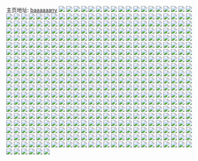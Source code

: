 主页地址: [baaaaaany](https://weibo.com/u/5284407558) 
![](https://wx4.sinaimg.cn/mw2000/005LCPNYly1h1e1wx7kcij32c0340x6r.jpg) 
![](https://wx4.sinaimg.cn/mw2000/005LCPNYly1h1e1whxyqpj32c0340qv7.jpg) 
![](https://wx4.sinaimg.cn/mw2000/005LCPNYly1h1e1x2dc3tj32c03404qs.jpg) 
![](https://wx4.sinaimg.cn/mw2000/005LCPNYly1h1e1w5a3icj32c0340000.jpg) 
![](https://wx4.sinaimg.cn/mw2000/005LCPNYly1h1e1wmlui3j32c0340qv7.jpg) 
![](https://wx4.sinaimg.cn/mw2000/005LCPNYly1h1e1w970rdj32c0340e83.jpg) 
![](https://wx4.sinaimg.cn/mw2000/005LCPNYly1h1e1ws5dlij32c03407wk.jpg) 
![](https://wx4.sinaimg.cn/mw2000/005LCPNYly1h1e1wdf8wyj32c0340kjn.jpg) 
![](https://wx4.sinaimg.cn/mw2000/005LCPNYly1h1e1x7muh8j32c0340e83.jpg) 
![](https://wx4.sinaimg.cn/mw2000/005LCPNYly1gzxxu5flx4j32c0340npe.jpg) 
![](https://wx4.sinaimg.cn/mw2000/005LCPNYly1gzxxu15e2qj32b632we82.jpg) 
![](https://wx4.sinaimg.cn/mw2000/005LCPNYly1gzumilxkgqj32802yoe83.jpg) 
![](https://wx4.sinaimg.cn/mw2000/005LCPNYly1gzumitw3zbj32802yoe83.jpg) 
![](https://wx4.sinaimg.cn/mw2000/005LCPNYly1gzumipqyo0j32522ur1kz.jpg) 
![](https://wx4.sinaimg.cn/mw2000/005LCPNYly1gzumj0tv77j31ww2ju4qq.jpg) 
![](https://wx4.sinaimg.cn/mw2000/005LCPNYly1gzumj2pow1j31sm2e6npd.jpg) 
![](https://wx4.sinaimg.cn/mw2000/005LCPNYly1gzumiy9zobj32802yokjn.jpg) 
![](https://wx4.sinaimg.cn/mw2000/005LCPNYly1gzsk4mbat5j32c0340e84.jpg) 
![](https://wx4.sinaimg.cn/mw2000/005LCPNYly1gzrby0bmenj32c0340u0z.jpg) 
![](https://wx4.sinaimg.cn/mw2000/005LCPNYly1gzrby1teb0j32c0340qv7.jpg) 
![](https://wx4.sinaimg.cn/mw2000/005LCPNYly1gzrby3iic9j32c0340x6r.jpg) 
![](https://wx4.sinaimg.cn/mw2000/005LCPNYly1gzrby5xzrej32c0340u0z.jpg) 
![](https://wx4.sinaimg.cn/mw2000/005LCPNYly1gzrbxymlkoj326q2x04qq.jpg) 
![](https://wx4.sinaimg.cn/mw2000/005LCPNYly1gzrby82xk9j32c0340e84.jpg) 
![](https://wx4.sinaimg.cn/mw2000/005LCPNYly1gzrbxwv9vaj324h2tz7wi.jpg) 
![](https://wx4.sinaimg.cn/mw2000/005LCPNYly1gz3zxi5nvij32c03407wl.jpg) 
![](https://wx4.sinaimg.cn/mw2000/005LCPNYly1gz3zy5zke0j31o02804qq.jpg) 
![](https://wx4.sinaimg.cn/mw2000/005LCPNYly1gz3zxnlw1mj32802yox6r.jpg) 
![](https://wx4.sinaimg.cn/mw2000/005LCPNYly1gz3zy3359yj32802yoqv8.jpg) 
![](https://wx4.sinaimg.cn/mw2000/005LCPNYly1gz3zxc8hwtj30xc1qxqqf.jpg) 
![](https://wx4.sinaimg.cn/mw2000/005LCPNYly1gz3zxzfa1wj32802yo4qt.jpg) 
![](https://wx4.sinaimg.cn/mw2000/005LCPNYly1gz3zxuyztjj32802yob2d.jpg) 
![](https://wx4.sinaimg.cn/mw2000/005LCPNYly1gz3zy4l7ubj31o02804qq.jpg) 
![](https://wx4.sinaimg.cn/mw2000/005LCPNYly1gz3zxb8xzkj32c0340npg.jpg) 
![](https://wx4.sinaimg.cn/mw2000/005LCPNYly1gz1qhuuoorj32802yonpg.jpg) 
![](https://wx4.sinaimg.cn/mw2000/005LCPNYly1gz1qh5nnwxj322u2rs1kz.jpg) 
![](https://wx4.sinaimg.cn/mw2000/005LCPNYly1gz1qk902mdj32802yokjo.jpg) 
![](https://wx4.sinaimg.cn/mw2000/005LCPNYly1gz1qh07cjgj32802you10.jpg) 
![](https://wx4.sinaimg.cn/mw2000/005LCPNYly1gz1qgcnk83j32by340qv7.jpg) 
![](https://wx4.sinaimg.cn/mw2000/005LCPNYly1gz1qixq1hej32802yonpg.jpg) 
![](https://wx4.sinaimg.cn/mw2000/005LCPNYly1gz1qkid057j31o0280x6p.jpg) 
![](https://wx4.sinaimg.cn/mw2000/005LCPNYly1gz1qghxsclj32802yokjo.jpg) 
![](https://wx4.sinaimg.cn/mw2000/005LCPNYly1gz1qkt5ennj31o0280u0x.jpg) 
![](https://wx4.sinaimg.cn/mw2000/005LCPNYly1gyvfmlag5wj30zo256142.jpg) 
![](https://wx4.sinaimg.cn/mw2000/005LCPNYly1gyta1k8fcnj32802yo4qr.jpg) 
![](https://wx4.sinaimg.cn/mw2000/005LCPNYly1gyta1pnsw1j32802you0y.jpg) 
![](https://wx4.sinaimg.cn/mw2000/005LCPNYly1gyta2cofp8j32802yox6q.jpg) 
![](https://wx4.sinaimg.cn/mw2000/005LCPNYly1gyta1v8mvmj32802yo4qr.jpg) 
![](https://wx4.sinaimg.cn/mw2000/005LCPNYly1gyrfhxs1doj32c0340qv5.jpg) 
![](https://wx4.sinaimg.cn/mw2000/005LCPNYly1gyrfhprdwhj32c03404qq.jpg) 
![](https://wx4.sinaimg.cn/mw2000/005LCPNYly1gyrfhska61j32c0340hdt.jpg) 
![](https://wx4.sinaimg.cn/mw2000/005LCPNYly1gyrfhwx641j32c0340qv5.jpg) 
![](https://wx4.sinaimg.cn/mw2000/005LCPNYly1gyrfhqukbmj32c0340e82.jpg) 
![](https://wx4.sinaimg.cn/mw2000/005LCPNYly1gyrfhvxbclj32c0340u0x.jpg) 
![](https://wx4.sinaimg.cn/mw2000/005LCPNYly1gyrfhropekj32c0340npd.jpg) 
![](https://wx4.sinaimg.cn/mw2000/005LCPNYly1gyrfhtf2hgj32c0340kjl.jpg) 
![](https://wx4.sinaimg.cn/mw2000/005LCPNYly1gyrfhote9bj32c0340kjl.jpg) 
![](https://wx4.sinaimg.cn/mw2000/005LCPNYly1gyny2h6hnoj32c03407wi.jpg) 
![](https://wx4.sinaimg.cn/mw2000/005LCPNYly1gyny2np2loj327m2y6x6p.jpg) 
![](https://wx4.sinaimg.cn/mw2000/005LCPNYly1gyny2p7f6dj326o2wwnpd.jpg) 
![](https://wx4.sinaimg.cn/mw2000/005LCPNYly1gyny2mdfscj32c0340u0x.jpg) 
![](https://wx4.sinaimg.cn/mw2000/005LCPNYly1gyl9szr87uj32c0340e82.jpg) 
![](https://wx4.sinaimg.cn/mw2000/005LCPNYly1gyl9t6u1jej32c0340u0y.jpg) 
![](https://wx4.sinaimg.cn/mw2000/005LCPNYly1gyl9sugw9pj32c0340npe.jpg) 
![](https://wx4.sinaimg.cn/mw2000/005LCPNYly1gy9urct6oej32c03407wj.jpg) 
![](https://wx4.sinaimg.cn/mw2000/005LCPNYly1gy9ur08be0j32c0340u0x.jpg) 
![](https://wx4.sinaimg.cn/mw2000/005LCPNYly1gy0rvjfe1uj322o3407wj.jpg) 
![](https://wx4.sinaimg.cn/mw2000/005LCPNYly1gy0rvii33sj322o3407wj.jpg) 
![](https://wx4.sinaimg.cn/mw2000/005LCPNYly1gy0rvh9u4fj322o3407wj.jpg) 
![](https://wx4.sinaimg.cn/mw2000/005LCPNYly1gy0rvkqw8kj322o340kjn.jpg) 
![](https://wx4.sinaimg.cn/mw2000/005LCPNYly1gy0rvn39o5j322o3404qr.jpg) 
![](https://wx4.sinaimg.cn/mw2000/005LCPNYly1gy0rvpt6ucj322o340hdv.jpg) 
![](https://wx4.sinaimg.cn/mw2000/005LCPNYly1gy0rvg6vr1j322o340b2b.jpg) 
![](https://wx4.sinaimg.cn/mw2000/005LCPNYly1gy0rvmcf7jj322o3404qr.jpg) 
![](https://wx4.sinaimg.cn/mw2000/005LCPNYly1gxymznrzurj322o2rke81.jpg) 
![](https://wx4.sinaimg.cn/mw2000/005LCPNYly1gxymzmgtntj322o2rkkjl.jpg) 
![](https://wx4.sinaimg.cn/mw2000/005LCPNYly1gxymzpavqij322o2rknpd.jpg) 
![](https://wx4.sinaimg.cn/mw2000/005LCPNYly1gxymzq4cavj31eh1vab29.jpg) 
![](https://wx4.sinaimg.cn/mw2000/005LCPNYly1gxymzs204jj31eh1vanpd.jpg) 
![](https://wx4.sinaimg.cn/mw2000/005LCPNYly1gxymzteetgj31eh1va1kx.jpg) 
![](https://wx4.sinaimg.cn/mw2000/005LCPNYly1gxymzu9yo5j322o2rkkjl.jpg) 
![](https://wx4.sinaimg.cn/mw2000/005LCPNYly1gxymzvs3p8j322o2rkb29.jpg) 
![](https://wx4.sinaimg.cn/mw2000/005LCPNYly1gxymzwqdz7j322o2rkhdt.jpg) 
![](https://wx4.sinaimg.cn/mw2000/005LCPNYly1gxsqalces0j32c0340e83.jpg) 
![](https://wx4.sinaimg.cn/mw2000/005LCPNYly1gxsqajn46fj32532uyu0y.jpg) 
![](https://wx4.sinaimg.cn/mw2000/005LCPNYly1gxsqas8sftj32c03407wj.jpg) 
![](https://wx4.sinaimg.cn/mw2000/005LCPNYly1gxr4665gdlj31kw1vb4qp.jpg) 
![](https://wx4.sinaimg.cn/mw2000/005LCPNYly1gxr45ns6zaj31kw1vbb29.jpg) 
![](https://wx4.sinaimg.cn/mw2000/005LCPNYly1gxr464nzvmj31kw1vb4qp.jpg) 
![](https://wx4.sinaimg.cn/mw2000/005LCPNYly1gxr469clo5j31kw1vbb29.jpg) 
![](https://wx4.sinaimg.cn/mw2000/005LCPNYly1gxr462s8q6j31kw1vb4qp.jpg) 
![](https://wx4.sinaimg.cn/mw2000/005LCPNYly1gxr45wwcnxj31kw1vb4qp.jpg) 
![](https://wx4.sinaimg.cn/mw2000/005LCPNYly1gxr4611o6hj31kw1vbki8.jpg) 
![](https://wx4.sinaimg.cn/mw2000/005LCPNYly1gxr470fujsj31kw1vb4qp.jpg) 
![](https://wx4.sinaimg.cn/mw2000/005LCPNYly1gxr45ztabxj31kw1vbty5.jpg) 
![](https://wx4.sinaimg.cn/mw2000/005LCPNYly1gxr46a0btpj311c33yhdt.jpg) 
![](https://wx4.sinaimg.cn/mw2000/005LCPNYly1gxr45l8vixj31vb1kw4qp.jpg) 
![](https://wx4.sinaimg.cn/mw2000/005LCPNYly1gxr45ix9vuj31z42yokjm.jpg) 
![](https://wx4.sinaimg.cn/mw2000/005LCPNYly1gxr467b4u3j31kw1vb4qp.jpg) 
![](https://wx4.sinaimg.cn/mw2000/005LCPNYly1gxr45dctjzj31kw1vb4qp.jpg) 
![](https://wx4.sinaimg.cn/mw2000/005LCPNYly1gxr45tj0e5j31kw1vb4qp.jpg) 
![](https://wx4.sinaimg.cn/mw2000/005LCPNYly1gxntjrr7xbj32c03404qq.jpg) 
![](https://wx4.sinaimg.cn/mw2000/005LCPNYly1gxnu1b00x8j32c03401kz.jpg) 
![](https://wx4.sinaimg.cn/mw2000/005LCPNYly1gxlk4ji0yqj32c0340b2a.jpg) 
![](https://wx4.sinaimg.cn/mw2000/005LCPNYly1gxlk4kaj8jj32c0340kjm.jpg) 
![](https://wx4.sinaimg.cn/mw2000/005LCPNYly1gxlk4l6s1lj32c03404qq.jpg) 
![](https://wx4.sinaimg.cn/mw2000/005LCPNYly1gxlk4npixij322o340x6q.jpg) 
![](https://wx4.sinaimg.cn/mw2000/005LCPNYly1gxlk4p7335j32582uzb2a.jpg) 
![](https://wx4.sinaimg.cn/mw2000/005LCPNYly1gxlk4mv3gtj322o340hdu.jpg) 
![](https://wx4.sinaimg.cn/mw2000/005LCPNYly1gxlk4iqz72j32c0340u0y.jpg) 
![](https://wx4.sinaimg.cn/mw2000/005LCPNYly1gxlk4m187wj32c0340000.jpg) 
![](https://wx4.sinaimg.cn/mw2000/005LCPNYly1gxlk4og1n0j32c0340kjm.jpg) 
![](https://wx4.sinaimg.cn/mw2000/005LCPNYly1gxjj145gi0j322o340u0y.jpg) 
![](https://wx4.sinaimg.cn/mw2000/005LCPNYly1gxjj0y0omxj322o340x6r.jpg) 
![](https://wx4.sinaimg.cn/mw2000/005LCPNYly1gxjj1e6aacj322o3407wj.jpg) 
![](https://wx4.sinaimg.cn/mw2000/005LCPNYly1gxjj1l5t5yj322o340hdw.jpg) 
![](https://wx4.sinaimg.cn/mw2000/005LCPNYly1gxjj11ljojj32c0340npg.jpg) 
![](https://wx4.sinaimg.cn/mw2000/005LCPNYly1gxjj1hxaoaj322o3401l0.jpg) 
![](https://wx4.sinaimg.cn/mw2000/005LCPNYly1gxjj16rfp1j322o340kjn.jpg) 
![](https://wx4.sinaimg.cn/mw2000/005LCPNYly1gxjj1bqy3kj322o3401kz.jpg) 
![](https://wx4.sinaimg.cn/mw2000/005LCPNYly1gxjj19ech4j322o340e83.jpg) 
![](https://wx4.sinaimg.cn/mw2000/005LCPNYly1gx5lyk9mxpj32c0340b29.jpg) 
![](https://wx4.sinaimg.cn/mw2000/005LCPNYly1gx5lyowavuj32c0340npd.jpg) 
![](https://wx4.sinaimg.cn/mw2000/005LCPNYly1gx5lyikc1cj32c0340u0x.jpg) 
![](https://wx4.sinaimg.cn/mw2000/005LCPNYly1gx5lylkk44j32c0340npd.jpg) 
![](https://wx4.sinaimg.cn/mw2000/005LCPNYly1gx41be8qtrj32c03404qs.jpg) 
![](https://wx4.sinaimg.cn/mw2000/005LCPNYly1gx41bfi8xqj320x2p8kjm.jpg) 
![](https://wx4.sinaimg.cn/mw2000/005LCPNYly1gx41bbeq7yj32c0340x6s.jpg) 
![](https://wx4.sinaimg.cn/mw2000/005LCPNYly1gx41bh8p0wj32c0340npf.jpg) 
![](https://wx4.sinaimg.cn/mw2000/005LCPNYly1gx41bizbc9j32c0340b2b.jpg) 
![](https://wx4.sinaimg.cn/mw2000/005LCPNYly1gx41b00yjhj32as32eqv6.jpg) 
![](https://wx4.sinaimg.cn/mw2000/005LCPNYly1gx3agydbgej31pa29qb29.jpg) 
![](https://wx4.sinaimg.cn/mw2000/005LCPNYly1gx3ahey734j32642w6u0x.jpg) 
![](https://wx4.sinaimg.cn/mw2000/005LCPNYly1gx3ah9o5rlj32c0340e82.jpg) 
![](https://wx4.sinaimg.cn/mw2000/005LCPNYly1gx3ah7md97j32c03401ky.jpg) 
![](https://wx4.sinaimg.cn/mw2000/005LCPNYly1gx3ah0jdhqj32c03407wh.jpg) 
![](https://wx4.sinaimg.cn/mw2000/005LCPNYly1gx3ah3xun8j31yk2m44qq.jpg) 
![](https://wx4.sinaimg.cn/mw2000/005LCPNYly1gx3age8fggj323i2sox6p.jpg) 
![](https://wx4.sinaimg.cn/mw2000/005LCPNYly1gx3ahdm1avj327b2xru0x.jpg) 
![](https://wx4.sinaimg.cn/mw2000/005LCPNYly1gx3ajy8r1zj32c03401ky.jpg) 
![](https://wx4.sinaimg.cn/mw2000/005LCPNYly1gwv6oaw6uxj32c0340npe.jpg) 
![](https://wx4.sinaimg.cn/mw2000/005LCPNYly1gwv6pffufrj32c0340qv6.jpg) 
![](https://wx4.sinaimg.cn/mw2000/005LCPNYly1gwv6oyowuoj32c0340e82.jpg) 
![](https://wx4.sinaimg.cn/mw2000/005LCPNYly1gwv6owhmnnj32c0340hdv.jpg) 
![](https://wx4.sinaimg.cn/mw2000/005LCPNYly1gwv6o7pp3ij32c0340kjm.jpg) 
![](https://wx4.sinaimg.cn/mw2000/005LCPNYly1gwv6oj2395j32c0340x6r.jpg) 
![](https://wx4.sinaimg.cn/mw2000/005LCPNYly1gwv6o27aawj32c0340x6q.jpg) 
![](https://wx4.sinaimg.cn/mw2000/005LCPNYly1gwv6p7tkcgj32c0340u0y.jpg) 
![](https://wx4.sinaimg.cn/mw2000/005LCPNYly1gwv6nzl6cpj32c0340kjm.jpg) 
![](https://wx4.sinaimg.cn/mw2000/005LCPNYly1gwv6ocotlij32c0340x6q.jpg) 
![](https://wx4.sinaimg.cn/mw2000/005LCPNYly1gwv6p094s3j32c0340kjm.jpg) 
![](https://wx4.sinaimg.cn/mw2000/005LCPNYly1gwv6o3vfcpj32c0340qv6.jpg) 
![](https://wx4.sinaimg.cn/mw2000/005LCPNYly1gwv6p1y488j32c0340u0y.jpg) 
![](https://wx4.sinaimg.cn/mw2000/005LCPNYly1gwv6p5xq3tj32c03404qq.jpg) 
![](https://wx4.sinaimg.cn/mw2000/005LCPNYly1gwv6p3gapkj32c03401ky.jpg) 
![](https://wx4.sinaimg.cn/mw2000/005LCPNYly1gwv6pae8lij32c0340b2b.jpg) 
![](https://wx4.sinaimg.cn/mw2000/005LCPNYly1gwv6pc9z1wj32c0340npf.jpg) 
![](https://wx4.sinaimg.cn/mw2000/005LCPNYly1gwv6pe6w8bj32c03407wi.jpg) 
![](https://wx4.sinaimg.cn/mw2000/005LCPNYly1gwsvoarr7nj30u014012z.jpg) 
![](https://wx4.sinaimg.cn/mw2000/005LCPNYly1gwsc0rr6jdj32c0340qv6.jpg) 
![](https://wx4.sinaimg.cn/mw2000/005LCPNYly1gwsc0wwblaj32c0340e83.jpg) 
![](https://wx4.sinaimg.cn/mw2000/005LCPNYly1gwsc0uonmtj32c0340x6q.jpg) 
![](https://wx4.sinaimg.cn/mw2000/005LCPNYly1gwsc0tcu8pj32c0340x6q.jpg) 
![](https://wx4.sinaimg.cn/mw2000/005LCPNYly1gwsc0z51x8j32c0340kjn.jpg) 
![](https://wx4.sinaimg.cn/mw2000/005LCPNYly1gwsc0pqwbhj32c0340qv6.jpg) 
![](https://wx4.sinaimg.cn/mw2000/005LCPNYly1gwjnb75uohj32c03407wi.jpg) 
![](https://wx4.sinaimg.cn/mw2000/005LCPNYly1gwjnb1zg6cj32c0340qv7.jpg) 
![](https://wx4.sinaimg.cn/mw2000/005LCPNYly1gwjnb4q3q8j32c0340npf.jpg) 
![](https://wx4.sinaimg.cn/mw2000/005LCPNYly1gwjnbarf4ij32c0340u0z.jpg) 
![](https://wx4.sinaimg.cn/mw2000/005LCPNYly1gwjnbdulbtj32c03407wj.jpg) 
![](https://wx4.sinaimg.cn/mw2000/005LCPNYly1gwjnbfpx8wj32c03401kz.jpg) 
![](https://wx4.sinaimg.cn/mw2000/005LCPNYly1gwjnbb5aejj30u0140wnf.jpg) 
![](https://wx4.sinaimg.cn/mw2000/005LCPNYly1gwjnb086wwj32c03404qr.jpg) 
![](https://wx4.sinaimg.cn/mw2000/005LCPNYly1gwjnbhipndj32ao3287wj.jpg) 
![](https://wx4.sinaimg.cn/mw2000/005LCPNYly1gwexuazfgyj31w02iokjm.jpg) 
![](https://wx4.sinaimg.cn/mw2000/005LCPNYly1gwexucwdmwj31w02iox6p.jpg) 
![](https://wx4.sinaimg.cn/mw2000/005LCPNYly1gwexu817poj31w02ionpe.jpg) 
![](https://wx4.sinaimg.cn/mw2000/005LCPNYly1gwexu4mqelj31w02iob2a.jpg) 
![](https://wx4.sinaimg.cn/mw2000/005LCPNYly1gwexvhqinxj32c03404qq.jpg) 
![](https://wx4.sinaimg.cn/mw2000/005LCPNYly1gwexu21stsj31vz2ine82.jpg) 
![](https://wx4.sinaimg.cn/mw2000/005LCPNYly1gwdw80dv0lj31e41uux3g.jpg) 
![](https://wx4.sinaimg.cn/mw2000/005LCPNYly1gwdw81d3sbj31nt27re81.jpg) 
![](https://wx4.sinaimg.cn/mw2000/005LCPNYly1gwdw82d8taj31sh2dz4qp.jpg) 
![](https://wx4.sinaimg.cn/mw2000/005LCPNYly1gw9b1640yrj31sm2e5b29.jpg) 
![](https://wx4.sinaimg.cn/mw2000/005LCPNYly1gw9b139k4aj31hg1z9twz.jpg) 
![](https://wx4.sinaimg.cn/mw2000/005LCPNYly1gw9b1860snj324m2u6u0x.jpg) 
![](https://wx4.sinaimg.cn/mw2000/005LCPNYly1gw9b14f7yaj320v2p5e81.jpg) 
![](https://wx4.sinaimg.cn/mw2000/005LCPNYly1gw6vll10lmj31sx2elkjl.jpg) 
![](https://wx4.sinaimg.cn/mw2000/005LCPNYly1gw6vljglw6j31w02io4qq.jpg) 
![](https://wx4.sinaimg.cn/mw2000/005LCPNYly1gw6vlhuhzdj31w02io7wi.jpg) 
![](https://wx4.sinaimg.cn/mw2000/005LCPNYly1gw6vlo730bj31ow2971kx.jpg) 
![](https://wx4.sinaimg.cn/mw2000/005LCPNYly1gw0w9fyxucj31w02iob2a.jpg) 
![](https://wx4.sinaimg.cn/mw2000/005LCPNYly1gw0w9k2na8j31w02iob2a.jpg) 
![](https://wx4.sinaimg.cn/mw2000/005LCPNYly1gvzxxiw64aj31ew1vv7wh.jpg) 
![](https://wx4.sinaimg.cn/mw2000/005LCPNYly1gvzxx4ne5gj32c03404qr.jpg) 
![](https://wx4.sinaimg.cn/mw2000/005LCPNYly1gvzxx0fc3hj32c03407wj.jpg) 
![](https://wx4.sinaimg.cn/mw2000/005LCPNYly1gvzxxdw5ygj32c03401l0.jpg) 
![](https://wx4.sinaimg.cn/mw2000/005LCPNYly1gvzxxp2h7xj32c03401ky.jpg) 
![](https://wx4.sinaimg.cn/mw2000/005LCPNYly1gvzxxhc8imj32c0340npe.jpg) 
![](https://wx4.sinaimg.cn/mw2000/005LCPNYly1gvzxwwcdg9j32c03404qs.jpg) 
![](https://wx4.sinaimg.cn/mw2000/005LCPNYly1gvzxx89mcrj31w02imnpe.jpg) 
![](https://wx4.sinaimg.cn/mw2000/005LCPNYly1gvzxxmehzij32c0340npe.jpg) 
![](https://wx4.sinaimg.cn/mw2000/005LCPNYly1gvzhc90kcbj32152pj4qq.jpg) 
![](https://wx4.sinaimg.cn/mw2000/005LCPNYly1gvzhcnranij31w02im7wi.jpg) 
![](https://wx4.sinaimg.cn/mw2000/005LCPNYly1gvzhc6hiwpj325w2vv1ky.jpg) 
![](https://wx4.sinaimg.cn/mw2000/005LCPNYly1gvzhcbi0baj31zf2n87wi.jpg) 
![](https://wx4.sinaimg.cn/mw2000/005LCPNYly1gvzhcl0r6kj31w02iokjm.jpg) 
![](https://wx4.sinaimg.cn/mw2000/005LCPNYly1gvzhchg5gtj32c03401kz.jpg) 
![](https://wx4.sinaimg.cn/mw2000/005LCPNYly1gvzhc0jb6gj31w02im1kz.jpg) 
![](https://wx4.sinaimg.cn/mw2000/005LCPNYly1gvzhcdlv6vj32c0340x6p.jpg) 
![](https://wx4.sinaimg.cn/mw2000/005LCPNYly1gvzhc3k0cgj31w02imqv6.jpg) 
![](https://wx4.sinaimg.cn/mw2000/005LCPNYly1gvyosc1ad1j31o0280kjm.jpg) 
![](https://wx4.sinaimg.cn/mw2000/005LCPNYly1gvyos5pqwdj31vw2ijqv5.jpg) 
![](https://wx4.sinaimg.cn/mw2000/005LCPNYly1gvyos3p44yj31w02ioe82.jpg) 
![](https://wx4.sinaimg.cn/mw2000/005LCPNYly1gvyosfmyd3j32c0340hdu.jpg) 
![](https://wx4.sinaimg.cn/mw2000/005LCPNYly1gvyos8ouzvj31w02iohdu.jpg) 
![](https://wx4.sinaimg.cn/mw2000/005LCPNYly1gvyosnf1fdj32c0340u0y.jpg) 
![](https://wx4.sinaimg.cn/mw2000/005LCPNYly1gvyosi4txrj32c0340x6p.jpg) 
![](https://wx4.sinaimg.cn/mw2000/005LCPNYly1gvyorwvmpkj32c0340u0y.jpg) 
![](https://wx4.sinaimg.cn/mw2000/005LCPNYly1gvyosk75w8j32c0340e82.jpg) 
![](https://wx4.sinaimg.cn/mw2000/005LCPNYly1gvy9kb6mv9j32c0340u0x.jpg) 
![](https://wx4.sinaimg.cn/mw2000/005LCPNYly1gvy9k9je09j32c0340hdt.jpg) 
![](https://wx4.sinaimg.cn/mw2000/005LCPNYly1gvy9k8g1nsj31w02io7wi.jpg) 
![](https://wx4.sinaimg.cn/mw2000/005LCPNYly1gvy9pwj2g5j32c03401ky.jpg) 
![](https://wx4.sinaimg.cn/mw2000/005LCPNYly1gvy9keg7b9j32c0340kjl.jpg) 
![](https://wx4.sinaimg.cn/mw2000/005LCPNYly1gvy9kgbm01j32c0340npe.jpg) 
![](https://wx4.sinaimg.cn/mw2000/005LCPNYly1gvy9k6s4vlj31w02iob2a.jpg) 
![](https://wx4.sinaimg.cn/mw2000/005LCPNYly1gvy9khl88pj32c0340hdt.jpg) 
![](https://wx4.sinaimg.cn/mw2000/005LCPNYly1gvy9kcympcj32c03407wi.jpg) 
![](https://wx4.sinaimg.cn/mw2000/005LCPNYly1gvrjiqdvbpj61w02iou0x02.jpg) 
![](https://wx4.sinaimg.cn/mw2000/005LCPNYly1gvrjiondnfj61qw2bvkjl02.jpg) 
![](https://wx4.sinaimg.cn/mw2000/005LCPNYly1gvpij1rexbj61vz2ipx6p02.jpg) 
![](https://wx4.sinaimg.cn/mw2000/005LCPNYly1gvpij0v11wj61w02iokjn02.jpg) 
![](https://wx4.sinaimg.cn/mw2000/005LCPNYly1gvpiiqpeiuj61u12g5kjl02.jpg) 
![](https://wx4.sinaimg.cn/mw2000/005LCPNYly1gvpij3tk9mj61of28lnpd02.jpg) 
![](https://wx4.sinaimg.cn/mw2000/005LCPNYly1gvpiiwxcrgj61o0280b2902.jpg) 
![](https://wx4.sinaimg.cn/mw2000/005LCPNYly1gvpij4msdcj61pn2a7kjl02.jpg) 
![](https://wx4.sinaimg.cn/mw2000/005LCPNYly1gvpiiy34scj62b032pnpe02.jpg) 
![](https://wx4.sinaimg.cn/mw2000/005LCPNYly1gvpiivdxbxj321k2q31ky.jpg) 
![](https://wx4.sinaimg.cn/mw2000/005LCPNYly1gvpiitdq1mj32c0340e83.jpg) 
![](https://wx4.sinaimg.cn/mw2000/005LCPNYly1gvlk8bs0rzj62c0340x6q02.jpg) 
![](https://wx4.sinaimg.cn/mw2000/005LCPNYly1gvlk8iwf0rj61yf2lw7wi02.jpg) 
![](https://wx4.sinaimg.cn/mw2000/005LCPNYly1gvlk8eii79j624r2uc4qq02.jpg) 
![](https://wx4.sinaimg.cn/mw2000/005LCPNYly1gvlk7wuszqj61w02iou0y02.jpg) 
![](https://wx4.sinaimg.cn/mw2000/005LCPNYly1gvlk88hfg5j62c0340qv602.jpg) 
![](https://wx4.sinaimg.cn/mw2000/005LCPNYly1gvlk823iu3j61w02ioqv602.jpg) 
![](https://wx4.sinaimg.cn/mw2000/005LCPNYly1gvlk8gs8waj623c2sg4qq02.jpg) 
![](https://wx4.sinaimg.cn/mw2000/005LCPNYly1gvlk85tvalj622g2ra4qq02.jpg) 
![](https://wx4.sinaimg.cn/mw2000/005LCPNYly1gvlk849jgxj62au32g4qq02.jpg) 
![](https://wx4.sinaimg.cn/mw2000/005LCPNYly1gvhjbn9lhkj61zy2nxqv502.jpg) 
![](https://wx4.sinaimg.cn/mw2000/005LCPNYly1gvhjbmbosij61w02iohdu02.jpg) 
![](https://wx4.sinaimg.cn/mw2000/005LCPNYly1gvhjbip2wxj62762xk7wi02.jpg) 
![](https://wx4.sinaimg.cn/mw2000/005LCPNYly1gvhjbqd7iej30xc18gdwt.jpg) 
![](https://wx4.sinaimg.cn/mw2000/005LCPNYly1gvhjbpmumkj61pq2ab4qp02.jpg) 
![](https://wx4.sinaimg.cn/mw2000/005LCPNYly1gvhjbqxp28j60xc18gqjy02.jpg) 
![](https://wx4.sinaimg.cn/mw2000/005LCPNYly1gvhjbk6p4ij618g0xc4e902.jpg) 
![](https://wx4.sinaimg.cn/mw2000/005LCPNYly1gvhjcf6bt9j318g0xck3a.jpg) 
![](https://wx4.sinaimg.cn/mw2000/005LCPNYly1gvhjbkympgj618g0xcto502.jpg) 
![](https://wx4.sinaimg.cn/mw2000/005LCPNYly1gvchm0hawvj62c0340kjm02.jpg) 
![](https://wx4.sinaimg.cn/mw2000/005LCPNYly1gvchm87bxgj62c0340kjm02.jpg) 
![](https://wx4.sinaimg.cn/mw2000/005LCPNYly1gvchm3brq4j62c0340e8302.jpg) 
![](https://wx4.sinaimg.cn/mw2000/005LCPNYly1gvchmhsz0xj62c0340hdu02.jpg) 
![](https://wx4.sinaimg.cn/mw2000/005LCPNYly1gvchm60xadj62c03404qr02.jpg) 
![](https://wx4.sinaimg.cn/mw2000/005LCPNYly1gvchmf9vlaj62c0340e8202.jpg) 
![](https://wx4.sinaimg.cn/mw2000/005LCPNYly1gvchmasux4j62c0340kjm02.jpg) 
![](https://wx4.sinaimg.cn/mw2000/005LCPNYly1gvchmjfx7rj61wu2jsqv502.jpg) 
![](https://wx4.sinaimg.cn/mw2000/005LCPNYly1gvchmd0c7pj62c0340e8202.jpg) 
![](https://wx4.sinaimg.cn/mw2000/005LCPNYly1gvbovfq0z3j61w02ioqv502.jpg) 
![](https://wx4.sinaimg.cn/mw2000/005LCPNYly1gvbov09iqgj61vz2ionpd02.jpg) 
![](https://wx4.sinaimg.cn/mw2000/005LCPNYly1gvbovm8pddj31w02io1ky.jpg) 
![](https://wx4.sinaimg.cn/mw2000/005LCPNYly1gvbov3pzz4j61vz2iphdt02.jpg) 
![](https://wx4.sinaimg.cn/mw2000/005LCPNYly1gvbovqnfp1j62c03404qr02.jpg) 
![](https://wx4.sinaimg.cn/mw2000/005LCPNYly1gvbov7o23dj31w02ioe81.jpg) 
![](https://wx4.sinaimg.cn/mw2000/005LCPNYly1gvbouy183yj62c0340x6p02.jpg) 
![](https://wx4.sinaimg.cn/mw2000/005LCPNYly1gvbovctq4dj61w02ioe8202.jpg) 
![](https://wx4.sinaimg.cn/mw2000/005LCPNYly1gvbovv79gfj62c03404qq02.jpg) 
![](https://wx4.sinaimg.cn/mw2000/005LCPNYly1gv01te3ctij61o02804qp02.jpg) 
![](https://wx4.sinaimg.cn/mw2000/005LCPNYly1gv01ta1nkoj61o02807wh02.jpg) 
![](https://wx4.sinaimg.cn/mw2000/005LCPNYly1guwqtc9s5bj62c0340hdt02.jpg) 
![](https://wx4.sinaimg.cn/mw2000/005LCPNYly1gunc1vqqjzj60nr0vo7ak02.jpg) 
![](https://wx4.sinaimg.cn/mw2000/005LCPNYly1gumwz8fmhcj62c03404qp02.jpg) 
![](https://wx4.sinaimg.cn/mw2000/005LCPNYly1guhleoblgjj627a2xqnpd02.jpg) 
![](https://wx4.sinaimg.cn/mw2000/005LCPNYly1guhlepjselj622q2rme8102.jpg) 
![](https://wx4.sinaimg.cn/mw2000/005LCPNYly1gue0juij3uj62c0340b2a02.jpg) 
![](https://wx4.sinaimg.cn/mw2000/005LCPNYly1gue0jrqu4yj62c0340kjl02.jpg) 
![](https://wx4.sinaimg.cn/mw2000/005LCPNYly1gue0jpynw4j62c0340u0y02.jpg) 
![](https://wx4.sinaimg.cn/mw2000/005LCPNYly1gubcxxdkerj62io2ime8302.jpg) 
![](https://wx4.sinaimg.cn/mw2000/005LCPNYly1gubcxec9cgj62io2im1l002.jpg) 
![](https://wx4.sinaimg.cn/mw2000/005LCPNYly1gubcxjubwfj62io2imu0z02.jpg) 
![](https://wx4.sinaimg.cn/mw2000/005LCPNYly1gubcxoali3j62io2imqv602.jpg) 
![](https://wx4.sinaimg.cn/mw2000/005LCPNYly1gubcy63t1aj62io2imb2a02.jpg) 
![](https://wx4.sinaimg.cn/mw2000/005LCPNYly1gubcxscekpj62io2imx6q02.jpg) 
![](https://wx4.sinaimg.cn/mw2000/005LCPNYly1gubcy2a2r0j62io2imqv702.jpg) 
![](https://wx4.sinaimg.cn/mw2000/005LCPNYly1gubcyd3qh6j62io2imnpf02.jpg) 
![](https://wx4.sinaimg.cn/mw2000/005LCPNYly1gubcx8vv4dj62io2imnpf02.jpg) 
![](https://wx4.sinaimg.cn/mw2000/005LCPNYly1gu4x2r7hmdj32c03401ky.jpg) 
![](https://wx4.sinaimg.cn/mw2000/005LCPNYly1gu4x2ows49j32c0340kjm.jpg) 
![](https://wx4.sinaimg.cn/mw2000/005LCPNYly1gu219v97pzj32c0340b29.jpg) 
![](https://wx4.sinaimg.cn/mw2000/005LCPNYly1gu219yd5fdj32c03407wj.jpg) 
![](https://wx4.sinaimg.cn/mw2000/005LCPNYly1gu21a0nefxj32c0340npe.jpg) 
![](https://wx4.sinaimg.cn/mw2000/005LCPNYly1gu219tce8uj32c0340npd.jpg) 
![](https://wx4.sinaimg.cn/mw2000/005LCPNYly1gu21a3cs2dj32c03407wh.jpg) 
![](https://wx4.sinaimg.cn/mw2000/005LCPNYly1gu21a5k2faj32c03401ky.jpg) 
![](https://wx4.sinaimg.cn/mw2000/005LCPNYly1gtzyv6dbqzj32c0340npe.jpg) 
![](https://wx4.sinaimg.cn/mw2000/005LCPNYly1gtvcdwq99lj32c0340e82.jpg) 
![](https://wx4.sinaimg.cn/mw2000/005LCPNYly1gtvce3k5a5j32c03407wi.jpg) 
![](https://wx4.sinaimg.cn/mw2000/005LCPNYly1gtvcdqnd4pj32c0340npd.jpg) 
![](https://wx4.sinaimg.cn/mw2000/005LCPNYly1gtvcdoc9isj31o02807wh.jpg) 
![](https://wx4.sinaimg.cn/mw2000/005LCPNYly1gtvcdlhhjaj32c0340kjl.jpg) 
![](https://wx4.sinaimg.cn/mw2000/005LCPNYly1gtvcdn2gt3j31o02804qp.jpg) 
![](https://wx4.sinaimg.cn/mw2000/005LCPNYly1gtvce7n6lbj32c0340hdu.jpg) 
![](https://wx4.sinaimg.cn/mw2000/005LCPNYly1gtvcduaekqj32c0340b2a.jpg) 
![](https://wx4.sinaimg.cn/mw2000/005LCPNYly1gtvce0960xj32c0340u0y.jpg) 
![](https://wx4.sinaimg.cn/mw2000/005LCPNYly1gtngz291kkj31w02iob2a.jpg) 
![](https://wx4.sinaimg.cn/mw2000/005LCPNYly1gtngz0jafaj31w02io7wi.jpg) 
![](https://wx4.sinaimg.cn/mw2000/005LCPNYly1gtlvkqomopj32c03407wi.jpg) 
![](https://wx4.sinaimg.cn/mw2000/005LCPNYly1gtlvlbvr0zj32c0340e82.jpg) 
![](https://wx4.sinaimg.cn/mw2000/005LCPNYly1gtlvl1ug9fj32c0340hdu.jpg) 
![](https://wx4.sinaimg.cn/mw2000/005LCPNYly1gtlvlf8m6wj32c03407wi.jpg) 
![](https://wx4.sinaimg.cn/mw2000/005LCPNYly1gtlvknedi1j32c0340qv6.jpg) 
![](https://wx4.sinaimg.cn/mw2000/005LCPNYly1gtlvkuszkjj32c03407wi.jpg) 
![](https://wx4.sinaimg.cn/mw2000/005LCPNYly1gtlvky4s91j32c0340b2a.jpg) 
![](https://wx4.sinaimg.cn/mw2000/005LCPNYly1gtlvl7ibgmj32c0340x6q.jpg) 
![](https://wx4.sinaimg.cn/mw2000/005LCPNYly1gtlvkgj9zuj32c03404qq.jpg) 
![](https://wx4.sinaimg.cn/mw2000/005LCPNYly1gtkyj9jkjgj32c0340e81.jpg) 
![](https://wx4.sinaimg.cn/mw2000/005LCPNYly1gtjkd5kct7j32c0340x6p.jpg) 
![](https://wx4.sinaimg.cn/mw2000/005LCPNYly1gtjkdyyla2j31w02iokjl.jpg) 
![](https://wx4.sinaimg.cn/mw2000/005LCPNYly1gtjkd70jo4j31vp2i9e81.jpg) 
![](https://wx4.sinaimg.cn/mw2000/005LCPNYly1gtjkd8dd4yj328q2zn7wh.jpg) 
![](https://wx4.sinaimg.cn/mw2000/005LCPNYly1gtjkdfg4hqj32c0340u0y.jpg) 
![](https://wx4.sinaimg.cn/mw2000/005LCPNYly1gtjkdoe3o2j32c0340b2a.jpg) 
![](https://wx4.sinaimg.cn/mw2000/005LCPNYly1gtjkdcoz29j32c0340u0x.jpg) 
![](https://wx4.sinaimg.cn/mw2000/005LCPNYly1gtjkdh3sb9j32c0340u0x.jpg) 
![](https://wx4.sinaimg.cn/mw2000/005LCPNYly1gtjkdaiinpj32a831n4qq.jpg) 
![](https://wx4.sinaimg.cn/mw2000/005LCPNYly1gths4kbuz8j32c0340qv5.jpg) 
![](https://wx4.sinaimg.cn/mw2000/005LCPNYly1gths4lqzvaj32c0340qv5.jpg) 
![](https://wx4.sinaimg.cn/mw2000/005LCPNYly1gths4n7rx4j3296308npd.jpg) 
![](https://wx4.sinaimg.cn/mw2000/005LCPNYly1gths4oa9ouj321w2qihdt.jpg) 
![](https://wx4.sinaimg.cn/mw2000/005LCPNYly1gtaook2ruhj32c0340u0y.jpg) 
![](https://wx4.sinaimg.cn/mw2000/005LCPNYly1gtaoov83tyj32c03404qr.jpg) 
![](https://wx4.sinaimg.cn/mw2000/005LCPNYly1gtaop8qqaqj32c0340npd.jpg) 
![](https://wx4.sinaimg.cn/mw2000/005LCPNYly1gtaop41begj31vz2j7qv5.jpg) 
![](https://wx4.sinaimg.cn/mw2000/005LCPNYly1gt4r4wkc59j31rw2d7x6p.jpg) 
![](https://wx4.sinaimg.cn/mw2000/005LCPNYly1gt4r4unkxwj32c0340e82.jpg) 
![](https://wx4.sinaimg.cn/mw2000/005LCPNYly1gsr7h150juj31w02iob29.jpg) 
![](https://wx4.sinaimg.cn/mw2000/005LCPNYly1gsr7h3ewgrj31w02iou0x.jpg) 
![](https://wx4.sinaimg.cn/mw2000/005LCPNYly1gsr7h7oxggj31w02ioqv5.jpg) 
![](https://wx4.sinaimg.cn/mw2000/005LCPNYly1gsr7gzj05lj31w02ioe81.jpg) 
![](https://wx4.sinaimg.cn/mw2000/005LCPNYly1gsptqbcq2ej32c0340e83.jpg) 
![](https://wx4.sinaimg.cn/mw2000/005LCPNYly1gsptqis6gcj32c0340qv7.jpg) 
![](https://wx4.sinaimg.cn/mw2000/005LCPNYly1gsptqenxstj32c0340kjn.jpg) 
![](https://wx4.sinaimg.cn/mw2000/005LCPNYly1gsptqmijzej31w02imnpf.jpg) 
![](https://wx4.sinaimg.cn/mw2000/005LCPNYly1gsplv1s3e8j309q09q74m.jpg) 
![](https://wx4.sinaimg.cn/mw2000/005LCPNYly1gsph6wj7sgj32c03404qp.jpg) 
![](https://wx4.sinaimg.cn/mw2000/005LCPNYly1gsph6yeqtcj324i2u0hdt.jpg) 
![](https://wx4.sinaimg.cn/mw2000/005LCPNYly1gsph71384dj32c03404qq.jpg) 
![](https://wx4.sinaimg.cn/mw2000/005LCPNYly1gsph734h5uj32452tjnpd.jpg) 
![](https://wx4.sinaimg.cn/mw2000/005LCPNYly1gsf5euw7hwj32bo33khdu.jpg) 
![](https://wx4.sinaimg.cn/mw2000/005LCPNYly1gsf5fz3y3oj32c0340npe.jpg) 
![](https://wx4.sinaimg.cn/mw2000/005LCPNYly1gsf5f4d57aj32c0340x6q.jpg) 
![](https://wx4.sinaimg.cn/mw2000/005LCPNYly1gsf5ezm2brj32c0340x6q.jpg) 
![](https://wx4.sinaimg.cn/mw2000/005LCPNYly1gsf5g8y9vkj32c0340x6r.jpg) 
![](https://wx4.sinaimg.cn/mw2000/005LCPNYly1gsf5fhhzxxj32c0340npe.jpg) 
![](https://wx4.sinaimg.cn/mw2000/005LCPNYly1gsf5er226qj32c0340b2a.jpg) 
![](https://wx4.sinaimg.cn/mw2000/005LCPNYly1gsf5fql5z1j32c0340b2b.jpg) 
![](https://wx4.sinaimg.cn/mw2000/005LCPNYly1gsf5faudy0j32c0340qv6.jpg) 
![](https://wx4.sinaimg.cn/mw2000/005LCPNYly1gsegq8epuqj31pg29xhdt.jpg) 
![](https://wx4.sinaimg.cn/mw2000/005LCPNYly1gsegqb99r5j31w02iou0x.jpg) 
![](https://wx4.sinaimg.cn/mw2000/005LCPNYly1gsegrsi10uj32c0340hdu.jpg) 
![](https://wx4.sinaimg.cn/mw2000/005LCPNYly1gsegqlwljsj31w02io4qq.jpg) 
![](https://wx4.sinaimg.cn/mw2000/005LCPNYly1gsegqi207aj31t02eokjl.jpg) 
![](https://wx4.sinaimg.cn/mw2000/005LCPNYly1gsegqmlrljj31de1tvanm.jpg) 
![](https://wx4.sinaimg.cn/mw2000/005LCPNYly1gsegqs5s7mj32c0340npe.jpg) 
![](https://wx4.sinaimg.cn/mw2000/005LCPNYly1gsegqfwuu7j31w02iokjn.jpg) 
![](https://wx4.sinaimg.cn/mw2000/005LCPNYly1gsegqowtksj32c03401ky.jpg) 
![](https://wx4.sinaimg.cn/mw2000/005LCPNYly1gs9rqq8jjkj31w02iob2a.jpg) 
![](https://wx4.sinaimg.cn/mw2000/005LCPNYly1gs9rqlelbpj31u02g01ky.jpg) 
![](https://wx4.sinaimg.cn/mw2000/005LCPNYly1gs9rqnrp1hj31w02io4qq.jpg) 
![](https://wx4.sinaimg.cn/mw2000/005LCPNYly1gs6b0sa2eej31w02ionpd.jpg) 
![](https://wx4.sinaimg.cn/mw2000/005LCPNYly1gs6b0zbchvj31w02iob2a.jpg) 
![](https://wx4.sinaimg.cn/mw2000/005LCPNYly1gs6b0m0xxqj31w02iohdu.jpg) 
![](https://wx4.sinaimg.cn/mw2000/005LCPNYly1gs6b0o0kuaj31vz2iohdt.jpg) 
![](https://wx4.sinaimg.cn/mw2000/005LCPNYly1gs6b0wbrl7j31w02iox6p.jpg) 
![](https://wx4.sinaimg.cn/mw2000/005LCPNYly1gs6b0qiuzkj31w02io1ky.jpg) 
![](https://wx4.sinaimg.cn/mw2000/005LCPNYly1gs42gq2uuyj32c0340e82.jpg) 
![](https://wx4.sinaimg.cn/mw2000/005LCPNYly1gs42j35mdmj32c0340u0y.jpg) 
![](https://wx4.sinaimg.cn/mw2000/005LCPNYly1gs0mic54lrj32c0340an5.jpg) 
![](https://wx4.sinaimg.cn/mw2000/005LCPNYly1gs0mifzi1uj32c0340hdu.jpg) 
![](https://wx4.sinaimg.cn/mw2000/005LCPNYly1grzj2gn61vj32c03407wi.jpg) 
![](https://wx4.sinaimg.cn/mw2000/005LCPNYly1grzj2mxz0lj32c03401kx.jpg) 
![](https://wx4.sinaimg.cn/mw2000/005LCPNYly1grzj2x5tx9j32c0340x6p.jpg) 
![](https://wx4.sinaimg.cn/mw2000/005LCPNYly1grzj36j918j32c0340qv5.jpg) 
![](https://wx4.sinaimg.cn/mw2000/005LCPNYly1grqtyf2beaj3290300u0y.jpg) 
![](https://wx4.sinaimg.cn/mw2000/005LCPNYly1grqtyc2iaoj32c03404qr.jpg) 
![](https://wx4.sinaimg.cn/mw2000/005LCPNYly1grqtyr70ocj32c03404qs.jpg) 
![](https://wx4.sinaimg.cn/mw2000/005LCPNYly1grqtyv5b16j32c0340qv7.jpg) 
![](https://wx4.sinaimg.cn/mw2000/005LCPNYly1grqty7r4apj32c03407wh.jpg) 
![](https://wx4.sinaimg.cn/mw2000/005LCPNYly1grqtymzz12j32c0340qv7.jpg) 
![](https://wx4.sinaimg.cn/mw2000/005LCPNYly1grqtzej33ij32c0340e82.jpg) 
![](https://wx4.sinaimg.cn/mw2000/005LCPNYly1grqtyyzayoj32c0340x6q.jpg) 
![](https://wx4.sinaimg.cn/mw2000/005LCPNYly1grqtyvyjlbj329h30nqec.jpg) 
![](https://wx4.sinaimg.cn/mw2000/005LCPNYly1grny5fpspoj32c0340qv5.jpg) 
![](https://wx4.sinaimg.cn/mw2000/005LCPNYly1grny5egkuaj32c0340x6p.jpg) 
![](https://wx4.sinaimg.cn/mw2000/005LCPNYly1grniiw7r9aj326d2whb2a.jpg) 
![](https://wx4.sinaimg.cn/mw2000/005LCPNYly1grniiyapxij322n2rjas4.jpg) 
![](https://wx4.sinaimg.cn/mw2000/005LCPNYly1grniir5jzej32c0340e82.jpg) 
![](https://wx4.sinaimg.cn/mw2000/005LCPNYly1grniipyuemj32c03407wj.jpg) 
![](https://wx4.sinaimg.cn/mw2000/005LCPNYly1grniiob9uyj32c0340hdu.jpg) 
![](https://wx4.sinaimg.cn/mw2000/005LCPNYly1grniitlz99j32c03407wi.jpg) 
![](https://wx4.sinaimg.cn/mw2000/005LCPNYly1grniixme2qj32c0340qv6.jpg) 
![](https://wx4.sinaimg.cn/mw2000/005LCPNYly1grniiv09kfj32c0340npg.jpg) 
![](https://wx4.sinaimg.cn/mw2000/005LCPNYly1grniisk2g2j32c03401kz.jpg) 
![](https://wx4.sinaimg.cn/mw2000/005LCPNYly1gri24i4hndj31w02ioe82.jpg) 
![](https://wx4.sinaimg.cn/mw2000/005LCPNYly1gri24nhsnjj31w02iohdt.jpg) 
![](https://wx4.sinaimg.cn/mw2000/005LCPNYly1gri24kn1zlj31w02io4qq.jpg) 
![](https://wx4.sinaimg.cn/mw2000/005LCPNYly1gri24ljztmj31w02iokig.jpg) 
![](https://wx4.sinaimg.cn/mw2000/005LCPNYly1greqariubnj31w02io4qp.jpg) 
![](https://wx4.sinaimg.cn/mw2000/005LCPNYly1greqaiq9vjj31w02iox6p.jpg) 
![](https://wx4.sinaimg.cn/mw2000/005LCPNYly1greqapcjukj31w02iox6p.jpg) 
![](https://wx4.sinaimg.cn/mw2000/005LCPNYly1greqakygruj31w02iox6p.jpg) 
![](https://wx4.sinaimg.cn/mw2000/005LCPNYly1greqr2xl7kj30j615mqap.jpg) 
![](https://wx4.sinaimg.cn/mw2000/005LCPNYly1greqajgjz1j31w02iox6p.jpg) 
![](https://wx4.sinaimg.cn/mw2000/005LCPNYly1greqanohnzj31w02iokjl.jpg) 
![](https://wx4.sinaimg.cn/mw2000/005LCPNYly1greqahlpoqj31w02iou0x.jpg) 
![](https://wx4.sinaimg.cn/mw2000/005LCPNYly1greqalvoauj31w02ioe82.jpg) 
![](https://wx4.sinaimg.cn/mw2000/005LCPNYly1gr7ur20km5j31w02iox6p.jpg) 
![](https://wx4.sinaimg.cn/mw2000/005LCPNYly1gr7ur33z0fj31mz26m7wh.jpg) 
![](https://wx4.sinaimg.cn/mw2000/005LCPNYly1gr7ur4eiizj31vz2ioqv5.jpg) 
![](https://wx4.sinaimg.cn/mw2000/005LCPNYly1gr7ur12zlrj31vz2ipkjl.jpg) 
![](https://wx4.sinaimg.cn/mw2000/005LCPNYly1gr42cy1y2jj32c0340hdv.jpg) 
![](https://wx4.sinaimg.cn/mw2000/005LCPNYly1gr42cuv9qxj32c0340hdw.jpg) 
![](https://wx4.sinaimg.cn/mw2000/005LCPNYly1gr42d0zzobj32c03407wj.jpg) 
![](https://wx4.sinaimg.cn/mw2000/005LCPNYly1gr42da5u08j32c0340b2b.jpg) 
![](https://wx4.sinaimg.cn/mw2000/005LCPNYly1gr42ddhaavj32c03401l0.jpg) 
![](https://wx4.sinaimg.cn/mw2000/005LCPNYly1gr42d79m1rj32c0340x6q.jpg) 
![](https://wx4.sinaimg.cn/mw2000/005LCPNYly1gqwsaaoth0j31w02ioqv6.jpg) 
![](https://wx4.sinaimg.cn/mw2000/005LCPNYly1gqwsbgvg30j32c0340kjn.jpg) 
![](https://wx4.sinaimg.cn/mw2000/005LCPNYly1gqwsc6121vj32c0340e84.jpg) 
![](https://wx4.sinaimg.cn/mw2000/005LCPNYly1gqwsawsw81j32c0340x6r.jpg) 
![](https://wx4.sinaimg.cn/mw2000/005LCPNYly1gqsqzmmug8j31w02iou0x.jpg) 
![](https://wx4.sinaimg.cn/mw2000/005LCPNYly1gqsqzo6ltej31w02io1ky.jpg) 
![](https://wx4.sinaimg.cn/mw2000/005LCPNYly1gqsqzp4zunj31w02io1ky.jpg) 
![](https://wx4.sinaimg.cn/mw2000/005LCPNYly1gqsr1nqkpxj327g2xy7rp.jpg) 
![](https://wx4.sinaimg.cn/mw2000/005LCPNYly1gqp13sjtopj31w02ioe82.jpg) 
![](https://wx4.sinaimg.cn/mw2000/005LCPNYly1gqp13dx5zjj31w02io4qq.jpg) 
![](https://wx4.sinaimg.cn/mw2000/005LCPNYly1gqp132a4hdj31w02io1ky.jpg) 
![](https://wx4.sinaimg.cn/mw2000/005LCPNYly1gqp13pf7tuj31w02iou0x.jpg) 
![](https://wx4.sinaimg.cn/mw2000/005LCPNYly1gqp13bhofyj31w02ionpd.jpg) 
![](https://wx4.sinaimg.cn/mw2000/005LCPNYly1gqp13hlynmj31w02io7wi.jpg) 
![](https://wx4.sinaimg.cn/mw2000/005LCPNYly1gqp134t5c3j31w02imhdu.jpg) 
![](https://wx4.sinaimg.cn/mw2000/005LCPNYly1gqp13ma5jsj31w02iox6p.jpg) 
![](https://wx4.sinaimg.cn/mw2000/005LCPNYly1gqp138l8obj31w02imhdu.jpg) 
![](https://wx4.sinaimg.cn/mw2000/005LCPNYly1gqoyq2ov0sj31qe2b7kjl.jpg) 
![](https://wx4.sinaimg.cn/mw2000/005LCPNYly1gqoyqf2dgfj31w02iohdz.jpg) 
![](https://wx4.sinaimg.cn/mw2000/005LCPNYly1gqoyqli2q6j31w02iob2f.jpg) 
![](https://wx4.sinaimg.cn/mw2000/005LCPNYly1gqoyq89ypmj31w02iox6t.jpg) 
![](https://wx4.sinaimg.cn/mw2000/005LCPNYly1gqmqnlbap8j31w02io4qq.jpg) 
![](https://wx4.sinaimg.cn/mw2000/005LCPNYly1gqmqni28mwj31vz2ioqv5.jpg) 
![](https://wx4.sinaimg.cn/mw2000/005LCPNYly1gqmqng4sxtj31w02ioe82.jpg) 
![](https://wx4.sinaimg.cn/mw2000/005LCPNYly1gqhpbddsalj30v91jl7wk.jpg) 
![](https://wx4.sinaimg.cn/mw2000/005LCPNYly1gqhpb9amx1j30v91jlx6s.jpg) 
![](https://wx4.sinaimg.cn/mw2000/005LCPNYly1gqhpbgs6brj30v91jlkjn.jpg) 
![](https://wx4.sinaimg.cn/mw2000/005LCPNYly1gqhpaykismj30v91jlhdw.jpg) 
![](https://wx4.sinaimg.cn/mw2000/005LCPNYly1gqhpbl33inj30v91jl7wk.jpg) 
![](https://wx4.sinaimg.cn/mw2000/005LCPNYly1gqhpb2au5sj30v91jlnpf.jpg) 
![](https://wx4.sinaimg.cn/mw2000/005LCPNYly1gqhpbowe9aj30v91jlb2c.jpg) 
![](https://wx4.sinaimg.cn/mw2000/005LCPNYly1gqhpauqdrgj30v91jlu0z.jpg) 
![](https://wx4.sinaimg.cn/mw2000/005LCPNYly1gqhpb5d9zyj30v91jlqv7.jpg) 
![](https://wx4.sinaimg.cn/mw2000/005LCPNYly1gqgy9tqkbmj31w02io7wi.jpg) 
![](https://wx4.sinaimg.cn/mw2000/005LCPNYly1gqgy8kkmtdj31w02io1ky.jpg) 
![](https://wx4.sinaimg.cn/mw2000/005LCPNYly1gqgy9e1io4j31w02io1ky.jpg) 
![](https://wx4.sinaimg.cn/mw2000/005LCPNYly1gqgy8zje0zj31w02iob2a.jpg) 
![](https://wx4.sinaimg.cn/mw2000/005LCPNYly1gqgy8tm66rj31w02imb2b.jpg) 
![](https://wx4.sinaimg.cn/mw2000/005LCPNYly1gqgy89yluhj31w02io4qq.jpg) 
![](https://wx4.sinaimg.cn/mw2000/005LCPNYly1gqgy8ejq3wj31w02iob2a.jpg) 
![](https://wx4.sinaimg.cn/mw2000/005LCPNYly1gqgy9whr70j32c0340x6q.jpg) 
![](https://wx4.sinaimg.cn/mw2000/005LCPNYly1gqgy965i5sj31w02ioe82.jpg) 
![](https://wx4.sinaimg.cn/mw2000/005LCPNYly1gqekdn5ckyj31w02iox6p.jpg) 
![](https://wx4.sinaimg.cn/mw2000/005LCPNYly1gqekdkq0fxj31w02iob2a.jpg) 
![](https://wx4.sinaimg.cn/mw2000/005LCPNYly1gqekdg5d8ij31w02iox6p.jpg) 
![](https://wx4.sinaimg.cn/mw2000/005LCPNYly1gqekdi7klgj31w02io1ky.jpg) 
![](https://wx4.sinaimg.cn/mw2000/005LCPNYly1gqekd7951aj31ox298qv5.jpg) 
![](https://wx4.sinaimg.cn/mw2000/005LCPNYly1gqekd4h85uj31w02iox6p.jpg) 
![](https://wx4.sinaimg.cn/mw2000/005LCPNYly1gqekd9b26dj31w02iou0x.jpg) 
![](https://wx4.sinaimg.cn/mw2000/005LCPNYly1gqekdpksnxj31w02iohdu.jpg) 
![](https://wx4.sinaimg.cn/mw2000/005LCPNYly1gqekdcgkdmj31w02iox6q.jpg) 
![](https://wx4.sinaimg.cn/mw2000/005LCPNYly1gq32wk9okmj31n92gwe81.jpg) 
![](https://wx4.sinaimg.cn/mw2000/005LCPNYgy1gq0y71sf17j32c0340e81.jpg) 
![](https://wx4.sinaimg.cn/mw2000/005LCPNYly1gpv7lf3ve0j32c0340u0z.jpg) 
![](https://wx4.sinaimg.cn/mw2000/005LCPNYly1gpv7kviu8jj32c0340kjn.jpg) 
![](https://wx4.sinaimg.cn/mw2000/005LCPNYly1gpv7kr6ucej32c03401l0.jpg) 
![](https://wx4.sinaimg.cn/mw2000/005LCPNYly1gpv7lavsuej32c03404qs.jpg) 
![](https://wx4.sinaimg.cn/mw2000/005LCPNYly1gpv7ljkrfaj33402c0npd.jpg) 
![](https://wx4.sinaimg.cn/mw2000/005LCPNYly1gpv7lgnuymj32c0340dv7.jpg) 
![](https://wx4.sinaimg.cn/mw2000/005LCPNYly1gpv7l5kw5uj32c0340kjl.jpg) 
![](https://wx4.sinaimg.cn/mw2000/005LCPNYly1gpv7l2a9k0j32c03404qs.jpg) 
![](https://wx4.sinaimg.cn/mw2000/005LCPNYly1gpv7klnpa0j32c0340npf.jpg) 
![](https://wx4.sinaimg.cn/mw2000/005LCPNYly1gpu104pvdmj31w02io7wm.jpg) 
![](https://wx4.sinaimg.cn/mw2000/005LCPNYly1gpu12w6oulj32c0340e8c.jpg) 
